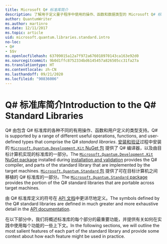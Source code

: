 ```yaml
---
title: Microsoft Q# 标准库简介
description: 了解用于定义量子程序中使用的操作、函数和数据类型的 Microsoft Q# 标准库。
author: QuantumWriter
ms.author: martinro
ms.date: 12/11/2017
ms.topic: article
uid: microsoft.quantum.libraries.standard.intro
no-loc:
- Q#
- $$v
ms.openlocfilehash: 63709015a12a7f972a676018970143ca163e92d0
ms.sourcegitcommit: 9b0d1ffc8752334bd6145457a826505cc31fa27a
ms.translationtype: HT
ms.contentlocale: zh-CN
ms.lasthandoff: 09/21/2020
ms.locfileid: "90836006"
---
```

# <a name="introduction-to-the-no-locq-standard-libraries"></a><span data-ttu-id="6cf48-103">Q# 标准库简介</span><span class="sxs-lookup"><span data-stu-id="6cf48-103">Introduction to the Q# Standard Libraries</span></span>

<span data-ttu-id="6cf48-104">Q# 由包含 Q# 标准库的各种不同的有用操作、函数和用户定义的类型支持。</span><span class="sxs-lookup"><span data-stu-id="6cf48-104">Q# is supported by a range of different useful operations, functions, and user-defined types that comprise the Q# *standard libraries*.</span></span>
<span data-ttu-id="6cf48-105">[安装和验证](xref:microsoft.quantum.install)过程中安装的 [`Microsoft.Quantum.Development.Kit` NuGet 包](https://www.nuget.org/packages/microsoft.quantum.development.kit) 提供了 Q# 编译器，以及由目标计算机实现的标准库的一部分。</span><span class="sxs-lookup"><span data-stu-id="6cf48-105">The [`Microsoft.Quantum.Development.Kit` NuGet package](https://www.nuget.org/packages/microsoft.quantum.development.kit) installed during [installation and validation](xref:microsoft.quantum.install) provides the Q# compiler, and parts of the standard library that are implemented by the target machines.</span></span>
<span data-ttu-id="6cf48-106">[`Microsoft.Quantum.Standard` 包](https://www.nuget.org/packages/microsoft.quantum.standard) 提供了可在目标计算机之间移植的 Q# 标准库的一部分。</span><span class="sxs-lookup"><span data-stu-id="6cf48-106">The [`Microsoft.Quantum.Standard` package](https://www.nuget.org/packages/microsoft.quantum.standard) provides the portion of the Q# standard libraries that are portable across target machines.</span></span>

<span data-ttu-id="6cf48-107">由 Q# 标准库定义的符号在 [API 文档](xref:microsoft.quantum.apiref-intro)中更详尽地定义。</span><span class="sxs-lookup"><span data-stu-id="6cf48-107">The symbols defined by the Q# standard libraries are defined in much greater and more exhaustive detail in the [API documentation](xref:microsoft.quantum.apiref-intro).</span></span>

<span data-ttu-id="6cf48-108">在以下部分中，我们将概述标准库的每个部分的最重要功能，并提供有关如何在实践中使用每个功能的一些上下文。</span><span class="sxs-lookup"><span data-stu-id="6cf48-108">In the following sections, we will outline the most salient features of each part of the standard library and provide some context about how each feature might be used in practice.</span></span>
